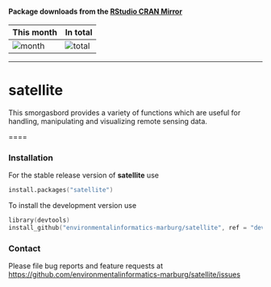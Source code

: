 #### Package downloads from the [RStudio CRAN Mirror](http://cran-logs.rstudio.com/)</b>

This month      | In total
--------------- | -----------
![month](http://cranlogs.r-pkg.org/badges/satellite) | ![total](http://cranlogs.r-pkg.org/badges/grand-total/satellite)

<hr>

# satellite
This smorgasbord provides a variety of functions which are useful 
for handling, manipulating and visualizing remote sensing data.

====

### Installation

For the stable release version of **satellite** use


```S
install.packages("satellite")
```


To install the development version use


```S
library(devtools)
install_github("environmentalinformatics-marburg/satellite", ref = "develop")
```


### Contact

Please file bug reports and feature requests at https://github.com/environmentalinformatics-marburg/satellite/issues